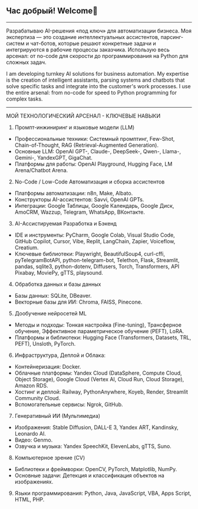## Час добрый! Welcome👋
*****
Разрабатываю AI-решения «под ключ» для автоматизации бизнеса. Моя экспертиза — это создание интеллектуальных ассистентов, парсинг-систем и чат-ботов, которые решают конкретные задачи и интегрируются в рабочие процессы заказчика. Использую весь арсенал: от no-code для скорости до программирования на Python для сложных задач.

I am developing turnkey AI solutions for business automation. My expertise is the creation of intelligent assistants, parsing systems and chatbots that solve specific tasks and integrate into the customer's work processes. I use the entire arsenal: from no-code for speed to Python programming for complex tasks.
*****

МОЙ ТЕХНОЛОГИЧЕСКИЙ АРСЕНАЛ - КЛЮЧЕВЫЕ НАВЫКИ

1. Промпт-инжиниринг и языковые модели (LLM)
- Профессиональные техники: Системный промптинг, Few-Shot, Chain-of-Thought, RAG (Retrieval-Augmented Generation).
- Основные LLM: OpenAI GPT-, Claude-, DeepSeek-, Qwen-, Llama-, Gemini-, YandexGPT, GigaChat.
- Платформы для работы: OpenAI Playground, Hugging Face, LM Arena/Chatbot Arena.

2. No-Code / Low-Code Автоматизация и сборка ассистентов
- Платформы автоматизации: n8n, Make, Albato.
- Конструкторы AI-ассистентов: Savvi, OpenAI GPTs.
- Интеграции: Google Таблицы, Google Календарь, Google Диск, AmoCRM, Wazzup, Telegram, WhatsApp, ВКонтакте.

3. AI-Ассистируемая Разработка и Бэкенд
- IDE и инструменты: PyCharm, Google Colab, Visual Studio Code, GitHub Copilot, Cursor, Vibe, Replit, LangChain, Zapier, Voiceflow, Creatium.
- Ключевые библиотеки: Playwright, BeautifulSoup4, curl-cffi, pyTelegramBotAPI, python-telegram-bot, Telethon, Flask, Streamlit, pandas, sqlite3, python-dotenv, Diffusers, Torch, Transformers, API Pixabay, MoviePy, gTTS, playsound.

4. Обработка данных и базы данных
- Базы данных: SQLite, DBeaver.
- Векторные базы для ИИ: Chroma, FAISS, Pinecone.

5. Дообучение нейросетей ML
- Методы и подходы: Тонкая настройка (Fine-tuning), Трансферное обучение, Эффективное параметрическое обучение (PEFT), LoRA.
- Платформы и библиотеки: Hugging Face (Transformers, Datasets, TRL, PEFT), Unsloth, PyTorch.

6. Инфраструктура, Деплой и Облака:
- Контейнеризация: Docker.
- Облачные платформы: Yandex Cloud (DataSphere, Compute Cloud, Object Storage), Google Cloud (Vertex AI, Cloud Run, Cloud Storage), Amazon RDS.
- Хостинг и деплой: Railway, PythonAnywhere, Koyeb, Render, Streamlit Community Cloud.
- Вспомогательные сервисы: Ngrok, GitHub.

7. Генеративный ИИ (Мультимедиа)
- Изображения: Stable Diffusion, DALL-E 3, Yandex ART, Kandinsky, Leonardo AI.
- Видео: Genmo.
- Озвучка и музыка: Yandex SpeechKit, ElevenLabs, gTTS, Suno.

8. Компьютерное зрение (CV)
- Библиотеки и фреймворки: OpenCV, PyTorch, Matplotlib, NumPy.
- Основные задачи: Детекция и классификация объектов на изображениях.

9. Языки программирования: Python, Java, JavaScript, VBA, Apps Script, HTML, PHP.
<!--
**Alintual/Alintual** is a ✨ _special_ ✨ repository because its `README.md` (this file) appears on your GitHub profile.

Here are some ideas to get you started:

- 🔭 I’m currently working on ...
- 🌱 I’m currently learning ...
- 👯 I’m looking to collaborate on ...
- 🤔 I’m looking for help with ...
- 💬 Ask me about ...
- 📫 How to reach me: ...
- 😄 Pronouns: ...
- ⚡ Fun fact: ...
-->
